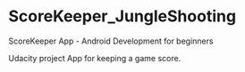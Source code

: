 # ScoreKeeper_JungleShooting
ScoreKeeper App - Android Development for beginners

Udacity project App for keeping a game score.
